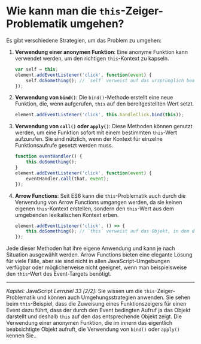 # Wie kann man die `this`-Zeiger-Problematik umgehen?

Es gibt verschiedene Strategien, um das Problem zu umgehen:

1. **Verwendung einer anonymen Funktion**: Eine anonyme Funktion kann verwendet werden, um den richtigen `this`-Kontext zu kapseln.

   ```javascript
   var self = this;
   element.addEventListener('click', function(event) {
       self.doSomething(); // `self` verweist auf das ursprünglich beabsichtigte `this`
   });
   ```

2. **Verwendung von `bind()`**: Die `bind()`-Methode erstellt eine neue Funktion, die, wenn aufgerufen, `this` auf den bereitgestellten Wert setzt.

   ```javascript
   element.addEventListener('click', this.handleClick.bind(this));
   ```

3. **Verwendung von `call()` oder `apply()`**: Diese Methoden können genutzt werden, um eine Funktion sofort mit einem bestimmten `this`-Wert aufzurufen. Sie sind nützlich, wenn der Kontext für einzelne Funktionsaufrufe gesetzt werden muss.

   ```javascript
   function eventHandler() {
       this.doSomething();
   }
   element.addEventListener('click', function(event) {
       eventHandler.call(that, event);
   });
   ```

4. **Arrow Functions**: Seit ES6 kann die `this`-Problematik auch durch die Verwendung von Arrow Functions umgangen werden, da sie keinen eigenen `this`-Kontext erstellen, sondern den `this`-Wert aus dem umgebenden lexikalischen Kontext erben.

   ```javascript
   element.addEventListener('click', () => {
       this.doSomething(); // `this` verweist auf das Objekt, in dem die Arrow Function definiert wurde
   });
   ```

Jede dieser Methoden hat ihre eigene Anwendung und kann je nach Situation ausgewählt werden. Arrow Functions bieten eine elegante Lösung für viele Fälle, aber sie sind nicht in allen JavaScript-Umgebungen verfügbar oder möglicherweise nicht geeignet, wenn man beispielsweise den `this`-Wert des Event-Targets benötigt.

---

_Kapitel:_ JavaScript
_Lernziel 33 \[2/2\]:_ Sie wissen um die `this`-Zeiger-Problematik und können auch Umgehungsstrategien anwenden. Sie sehen beim `this`-Beispiel, dass die Zuweisung eines Funktionszeigers für einen Event dazu führt, dass der durch den Event bedingten Aufruf ja das Objekt darstellt und deshalb `this` auf den das entsprechende Objekt zeigt. Die Verwendung einer anonymen Funktion, die im innern das eigentlich beabsichtigte Objekt aufruft, die Verwendung von `bind()` oder `apply()` kennen Sie..
